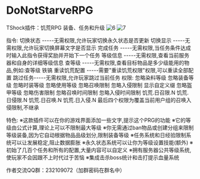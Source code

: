 # DoNotStarveRPG
TShock插件：饥荒RPG
装备、任务和升级
![6](https://user-images.githubusercontent.com/62204605/235333518-4e1f82d3-ba42-46bb-aa7e-9c0df4629c4c.png)
![7](https://user-images.githubusercontent.com/62204605/235333532-d487ac49-6103-482a-8254-da9cdfc1f07c.png)

指令:
切换状态 -----无需权限,允许玩家切换永久状态是否更新
切换显示 -----无需权限,允许玩家切换屏幕文字是否显示
完成任务 -----无需权限,当任务条件达成时输入此指令获得奖励并开始下一个任务
等级信息 -----无需权限,查看当前服务器和自身的详细等级信息
查等级 -----无需权限,查看目标物品是多少级能用的物品,例如:查等级 铁镐
重读饥荒配置 -----需要"重读饥荒权限"权限,可以重读全部配置
跳过任务-----无需权限,允许玩家跳过当前任务
权限:
忽略染料等级
忽略装备等级
忽略时装等级
忽略使用等级
忽略召唤限制
忽略入侵限制
显示自定义缀
忽略盔甲等级
忽略伤害限制
忽略召唤时间限制
忽略入侵时间限制
饥荒.日召限.N
饥荒.日侵限.N
饥荒.日召唤.N
饥荒.日入侵.N
最后四个权限为覆盖当前用户组的召唤入侵限制,不继承


特色:
※这款插件可以在你的游戏界面添加一些文字,提示这个PRG的功能
※它的等级由公式计算,理论上可以不限制最大等级
※你无需通过ban物品或创建分组来限制等级装备,因为它自动根据物品品级划分,限制装备等级
※任务系统和日经验限制系统可以让发展稳定,阻止数据膨胀
※永久状态系统可以让你为等级设置技能(额外)
※初始了几百个任务和所有的配置,大量内容可以自定义
※拥有服务器公共等级系统,使玩家不会因跟不上时代过于苦恼
※集成击杀boss统计和击打提示血量系统

作者交流QQ群：232109072（加群密码在群名中）

